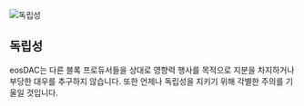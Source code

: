 ![독립성](/assets/vision-core-principles/independance-icon160x160.svg)

독립성
---

eosDAC는 다른 블록 프로듀서들을 상대로 영향력 행사를 목적으로 지분을 차지하거나 부당한 대우를 추구하지 않습니다. 또한 언제나 독립성을 지키기 위해 각별한 주의를 기울일 것입니다.